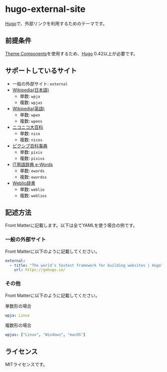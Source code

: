 # hugo-external-site

[Hugo][]で、外部リンクを利用するためのテーマです。

## 前提条件

[Theme Components][]を使用するため、[Hugo][] 0.42以上が必要です。

## サポートしているサイト

* 一般の外部サイト: `external`
* [Wikipedia(日本語)](https://ja.wikipedia.org/)
    * 単数: `wpja`
    * 複数: `wpjas`
* [Wikipedia(英語)](https://en.wikipedia.org/)
    * 単数: `wpen`
    * 複数: `wpens`
* [ニコニコ大百科](http://dic.nicovideo.jp/)
    * 単数: `nico`
    * 複数: `nicos`
* [ピクシブ百科事典 ](http://dic.pixiv.net/)
    * 単数: `pixiv`
    * 複数: `pixivs`
* [IT用語辞典 e-Words](http://e-words.jp/)
    * 単数: `ewords`
    * 複数: `ewordss`
* [Weblio辞書](https://www.weblio.jp/)
    * 単数: `weblio`
    * 複数: `weblios`

## 記述方法

Front Matterに記載します。以下は全てYAMLを使う場合の例です。

### 一般の外部サイト

Front Matterに以下のように記載してください。

```yaml
external:
  - title: "The world’s fastest framework for building websites | Hugo"
    url: https://gohugo.io/
```

### その他

Front Matterに以下のように記載してください。

単数形の場合

```yaml
wpja: Linux
```

複数形の場合

```yaml
wpjas: ["Linux", "Windows", "macOS"]
```

## ライセンス

MITライセンスです。

[Hugo]: https://gohugo.io/
[Theme Components]: https://gohugo.io/themes/theme-components/
